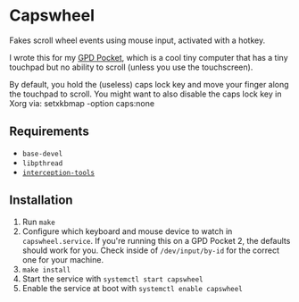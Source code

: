 # Capswheel
Fakes scroll wheel events using mouse input, activated with a hotkey.

I wrote this for my [GPD Pocket](https://gpd.hk/gpdpocket), which is a cool tiny computer that has a tiny touchpad but no ability to scroll (unless you use the touchscreen).

By default, you hold the (useless) caps lock key and move your finger along the touchpad to scroll. You might want to also disable the caps lock key in Xorg via:
    setxkbmap -option caps:none

## Requirements
- `base-devel`
- `libpthread`
- [`interception-tools`](https://gitlab.com/interception/linux/tools)

## Installation
1. Run `make`
2. Configure which keyboard and mouse device to watch in `capswheel.service`. If you're running this on a GPD Pocket 2, the defaults should work for you. Check inside of `/dev/input/by-id` for the correct one for your machine.
3. `make install`
4. Start the service with `systemctl start capswheel`
5. Enable the service at boot with `systemctl enable capswheel`

